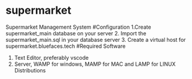 # supermarket
Supermarket Management System
#Configuration
1.Create supermarket_main database on your server
2. Import the supermarket_main.sql in your database server
3. Create a virtual host for supermarket.bluefaces.tech
#Required Software
1. Text Editor, preferably vscode
2. Server, WAMP for windows, MAMP for MAC and LAMP for LINUX Distributions
